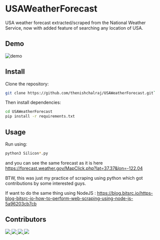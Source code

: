 # USAWeatherForecast
USA weather forecast extracted/scraped from the National Weather Service, now with added feature of searching any location of USA.

## Demo
<!-- ![alt text](https://github.com/[username]/[reponame]/blob/[branch]/image.jpg?raw=true) -->
![demo](https://github.com/thenishchalraj/USAWeatherForecast/blob/dev/demo.png?raw=true)

## Install
Clone the repository:

```sh
git clone https://github.com/thenishchalraj/USAWeatherForecast.git`
```

Then install dependencies:

```sh
cd USAWeatherForecast
pip install -r requirements.txt
```

## Usage
Run using:
```sh
python3 Silicon*.py
```
and you can see the same forecast as it is here https://forecast.weather.gov/MapClick.php?lat=37.37&lon=-122.04


BTW, this was just my practice of scraping using python which got contributions by some interested guys.

If want to do the same thing using NodeJS : https://blog.bitsrc.io/https-blog-bitsrc-io-how-to-perform-web-scraping-using-node-js-5a96203cb7cb

## Contributors
<!-- [![](https://github.com/USAWeatherForecast/contributors.svg?width=890&button=false)](https://github.com/thenishchalraj/USAWeatherForecast/graphs/contributors) -->
<a href="https://github.com/thenishchalraj">
  <img src="https://avatars3.githubusercontent.com/u/15857220?s=64&v=4">
</a>
<a href="https://github.com/devabhishekpal">
  <img src="https://avatars0.githubusercontent.com/u/43001336?s=64&v=4">
</a>
<a href="https://github.com/anshik1998">
  <img src="https://avatars2.githubusercontent.com/u/54910667?s=64&v=4">
</a>
<a href="https://github.com/jmkeol">
  <img src="https://avatars1.githubusercontent.com/u/63786778?s=64&v=4">
</a>

<!-- [![](https://opencollective.com/html-react-parser/contributors.svg?width=890&button=false)](https://github.com/remarkablemark/html-react-parser/graphs/contributors)
 -->
